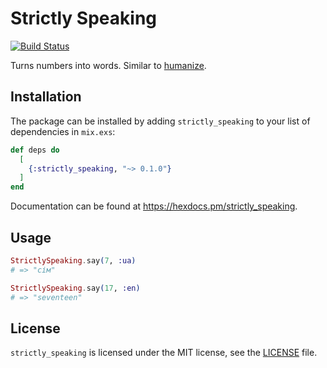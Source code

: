 # Strictly Speaking

[![Build Status](https://github.com/gmile/strictly_speaking/actions/workflows/ci.yml/badge.svg)](https://github.com/gmile/strictly_speaking/actions/workflows/ci.yml)

Turns numbers into words. Similar to [humanize](https://github.com/radar/humanize).

## Installation

The package can be installed by adding `strictly_speaking` to your list of
dependencies in `mix.exs`:

```elixir
def deps do
  [
    {:strictly_speaking, "~> 0.1.0"}
  ]
end
```

Documentation can be found at https://hexdocs.pm/strictly_speaking.

## Usage

```elixir
StrictlySpeaking.say(7, :ua)
# => "сім"

StrictlySpeaking.say(17, :en)
# => "seventeen"
```

## License

`strictly_speaking` is licensed under the MIT license, see the [LICENSE](LICENSE)
file.
